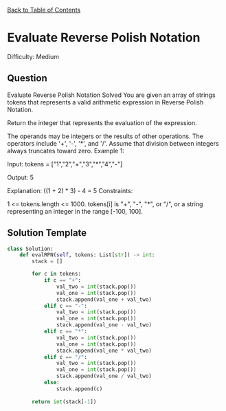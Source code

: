 [Back to Table of Contents](../README.md)

# Evaluate Reverse Polish Notation
Difficulty: Medium

## Question
Evaluate Reverse Polish Notation
Solved 
You are given an array of strings tokens that represents a valid arithmetic expression in Reverse Polish Notation.

Return the integer that represents the evaluation of the expression.

The operands may be integers or the results of other operations.
The operators include '+', '-', '*', and '/'.
Assume that division between integers always truncates toward zero.
Example 1:

Input: tokens = ["1","2","+","3","*","4","-"]

Output: 5

Explanation: ((1 + 2) * 3) - 4 = 5
Constraints:

1 <= tokens.length <= 1000.
tokens[i] is "+", "-", "*", or "/", or a string representing an integer in the range [-100, 100].

## Solution Template
```python
class Solution:
    def evalRPN(self, tokens: List[str]) -> int:
        stack = []

        for c in tokens:
            if c == "+":
                val_two = int(stack.pop())
                val_one = int(stack.pop())
                stack.append(val_one + val_two)
            elif c == "-":
                val_two = int(stack.pop())
                val_one = int(stack.pop())
                stack.append(val_one - val_two)
            elif c == "*":
                val_two = int(stack.pop())
                val_one = int(stack.pop())
                stack.append(val_one * val_two)
            elif c == "/":
                val_two = int(stack.pop())
                val_one = int(stack.pop())
                stack.append(val_one / val_two)
            else:
                stack.append(c)
        
        return int(stack[-1])
        
```
